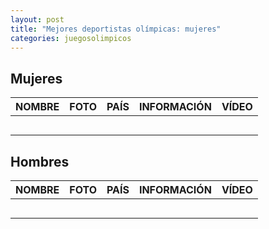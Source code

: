 ```yaml
---
layout: post
title: "Mejores deportistas olímpicas: mujeres"
categories: juegosolimpicos
---
```


## Mujeres ##

|NOMBRE|FOTO|PAÍS|INFORMACIÓN|VÍDEO|
|-----:|-----:|-----:|-----:|-----:|
|      |      |      |      |      |
|      |      |      |      |      |
|      |      |      |      |      |
|      |      |      |      |      |
|      |      |      |      |      |

## Hombres ##

|NOMBRE|FOTO|PAÍS|INFORMACIÓN|VÍDEO|
|-----:|-----:|-----:|-----:|-----:|
|      |      |      |      |      |
|      |      |      |      |      |
|      |      |      |      |      |
|      |      |      |      |      |
|      |      |      |      |      |
